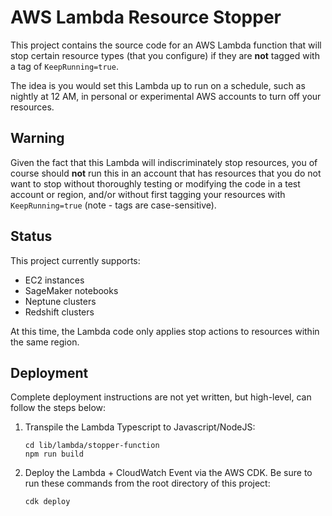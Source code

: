 # AWS Lambda Resource Stopper

This project contains the source code for an AWS Lambda function that will stop certain resource types (that you configure) if they are **not** tagged with a tag of `KeepRunning=true`. 

The idea is you would set this Lambda up to run on a schedule, such as nightly at 12 AM, in personal or experimental AWS accounts to turn off your resources. 

## Warning

Given the fact that this Lambda will indiscriminately stop resources, you of course should **not** run this in an account that has resources that you do not want to stop without thoroughly testing or modifying the code in a test account or region, and/or without first tagging your resources with `KeepRunning=true` (note - tags are case-sensitive).

## Status

This project currently supports: 

* EC2 instances
* SageMaker notebooks
* Neptune clusters
* Redshift clusters

At this time, the Lambda code only applies stop actions to resources within the same region. 

## Deployment

Complete deployment instructions are not yet written, but high-level, can follow the steps below:

1. Transpile the Lambda Typescript to Javascript/NodeJS:

    ```
    cd lib/lambda/stopper-function
    npm run build
    ```

2. Deploy the Lambda + CloudWatch Event via the AWS CDK. Be sure to run these commands from the root directory of this project:

    ```
    cdk deploy
    ```